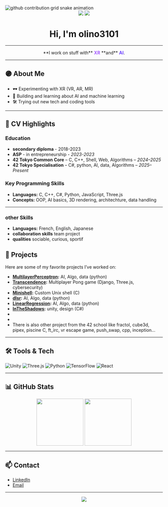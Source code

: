 <picture>
  <source media="(prefers-color-scheme: dark)" srcset="https://raw.githubusercontent.com/olino3101/olino3101/output/github-contribution-grid-snake-dark.svg" />
  <source media="(prefers-color-scheme: light)" srcset="https://raw.githubusercontent.com/olino3101/olino3101/output/github-contribution-grid-snake.svg" />
  <img alt="github contribution grid snake animation" src="https://raw.githubusercontent.com/olino3101/olino3101/output/github-contribution-grid-snake.svg" style="max-width: 100%;" />
</picture>

<div align="center">

<img src="https://img.shields.io/badge/XR-purple?style=for-the-badge&logo=unity&logoColor=white" />
<img src="https://img.shields.io/badge/AI-6e44ff?style=for-the-badge&logo=python&logoColor=white" />

# Hi, I'm olino3101

</div>

---

<div align="center">
**I work on stuff with** <span style="color:#a259ff; font-weight:bold;">XR</span> **and** <span style="color:#6e44ff; font-weight:bold;">AI</span>.
</div>

---

## 🟣 About Me
- 🕶️ Experimenting with XR (VR, AR, MR)  
- 🤖 Building and learning about AI and machine learning  
- 🛠️ Trying out new tech and coding tools  

---

## 💼 CV Highlights

### **Education**
- **secondary diploma** - 2018-2023
- **ASP** - in entrepreneurship - *2023-2023*
- **42 Tokyo Common Core** – C, C++, Shell, Web, Algorithms – *2024–2025*
- **42 Tokyo Specialisation** – C#, python, AI, data, Algorithms – *2025–Present*

### **Key Programming Skills**
- **Languages:** C, C++, C#, Python, JavaScript, Three.js
- **Concepts:** OOP, AI basics, 3D rendering, architechture, data handling
---

### **other Skills**
- **Languages:** French, English, Japanese
- **collaboration skills** team project
- **qualities** sociable, curious, sportif

## 🚀 Projects
Here are some of my favorite projects I’ve worked on:

- **[MultilayerPerceptron](https://github.com/your-repo):** AI, Algo, data (python)
- **[Transcendence](https://github.com/your-repo):** Multiplayer Pong game (Django, Three.js, cybersecurity)  
- **[Minishell](https://github.com/your-repo):** Custom Unix shell (C)
- **[dlsr](https://github.com/your-repo):** AI, Algo, data (python)
- **[LinearRegression](https://github.com/your-repo):** AI, Algo, data (python)
- **[InTheShadows](https://github.com/your-repo):** unity, design (C#)
- 
- 
- There is also other project from the 42 school like fractol, cube3d, pipex, piscine C, ft_irc, vr escape game, push_swap, cpp, inception...
---

## 🛠️ Tools & Tech
![Unity](https://img.shields.io/badge/Unity-100000?style=flat&logo=unity&logoColor=white&labelColor=6e44ff&color=6e44ff)
![Three.js](https://img.shields.io/badge/Three.js-6e44ff?style=flat&logo=three.js&logoColor=white)
![Python](https://img.shields.io/badge/Python-6e44ff?style=flat&logo=python&logoColor=white)
![TensorFlow](https://img.shields.io/badge/TensorFlow-6e44ff?style=flat&logo=tensorflow&logoColor=white)
![React](https://img.shields.io/badge/React-6e44ff?style=flat&logo=react&logoColor=white)

---

## 📊 GitHub Stats
<p align="center">
  <img src="https://github-readme-stats.vercel.app/api?username=olino3101&show_icons=true&theme=radical" height="150"/>
  <img src="https://github-readme-stats.vercel.app/api/top-langs/?username=olino3101&layout=compact&theme=radical" height="150"/>
</p>

---

## 📫 Contact
- [LinkedIn](https://www.linkedin.com/in/your-linkedin)  
- [Email](mailto:your@email.com)

---

<div align="center">
<img src="https://capsule-render.vercel.app/api?type=waving&color=6e44ff&height=100&section=footer"/>
</div>
